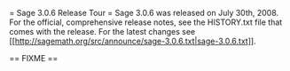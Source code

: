 = Sage 3.0.6 Release Tour =
Sage 3.0.6 was released on July 30th, 2008. For the official, comprehensive release notes, see the HISTORY.txt file that comes with the release. For the latest changes see [[http://sagemath.org/src/announce/sage-3.0.6.txt|sage-3.0.6.txt]].

== FIXME ==
